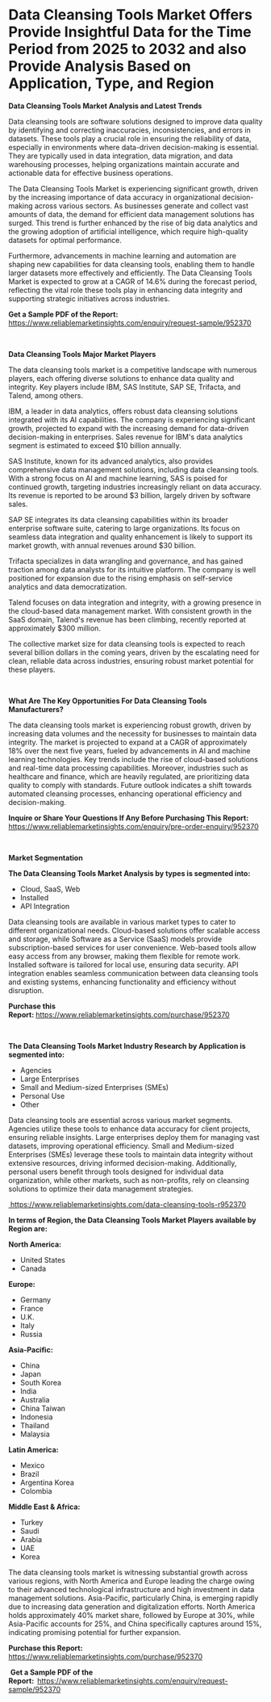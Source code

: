 <p><h1>Data Cleansing Tools Market Offers Provide Insightful Data for the Time Period from 2025 to 2032 and also Provide Analysis Based on Application, Type, and Region</h1></p><p><strong>Data Cleansing Tools Market Analysis and Latest Trends</strong></p>
<p><p>Data cleansing tools are software solutions designed to improve data quality by identifying and correcting inaccuracies, inconsistencies, and errors in datasets. These tools play a crucial role in ensuring the reliability of data, especially in environments where data-driven decision-making is essential. They are typically used in data integration, data migration, and data warehousing processes, helping organizations maintain accurate and actionable data for effective business operations.</p><p>The Data Cleansing Tools Market is experiencing significant growth, driven by the increasing importance of data accuracy in organizational decision-making across various sectors. As businesses generate and collect vast amounts of data, the demand for efficient data management solutions has surged. This trend is further enhanced by the rise of big data analytics and the growing adoption of artificial intelligence, which require high-quality datasets for optimal performance.</p><p>Furthermore, advancements in machine learning and automation are shaping new capabilities for data cleansing tools, enabling them to handle larger datasets more effectively and efficiently. The Data Cleansing Tools Market is expected to grow at a CAGR of 14.6% during the forecast period, reflecting the vital role these tools play in enhancing data integrity and supporting strategic initiatives across industries.</p></p>
<p><strong>Get a Sample PDF of the Report:&nbsp;</strong> <a href="https://www.reliablemarketinsights.com/enquiry/request-sample/952370?utm_campaign=2240&utm_medium=2&utm_source=Github&utm_content=ia&utm_term=17042025&utm_id=data-cleansing-tools">https://www.reliablemarketinsights.com/enquiry/request-sample/952370</a></p>
<p>&nbsp;</p>
<p><strong>Data Cleansing Tools Major Market Players</strong></p>
<p><p>The data cleansing tools market is a competitive landscape with numerous players, each offering diverse solutions to enhance data quality and integrity. Key players include IBM, SAS Institute, SAP SE, Trifacta, and Talend, among others.</p><p>IBM, a leader in data analytics, offers robust data cleansing solutions integrated with its AI capabilities. The company is experiencing significant growth, projected to expand with the increasing demand for data-driven decision-making in enterprises. Sales revenue for IBM's data analytics segment is estimated to exceed $10 billion annually.</p><p>SAS Institute, known for its advanced analytics, also provides comprehensive data management solutions, including data cleansing tools. With a strong focus on AI and machine learning, SAS is poised for continued growth, targeting industries increasingly reliant on data accuracy. Its revenue is reported to be around $3 billion, largely driven by software sales.</p><p>SAP SE integrates its data cleansing capabilities within its broader enterprise software suite, catering to large organizations. Its focus on seamless data integration and quality enhancement is likely to support its market growth, with annual revenues around $30 billion.</p><p>Trifacta specializes in data wrangling and governance, and has gained traction among data analysts for its intuitive platform. The company is well positioned for expansion due to the rising emphasis on self-service analytics and data democratization.</p><p>Talend focuses on data integration and integrity, with a growing presence in the cloud-based data management market. With consistent growth in the SaaS domain, Talend's revenue has been climbing, recently reported at approximately $300 million.</p><p>The collective market size for data cleansing tools is expected to reach several billion dollars in the coming years, driven by the escalating need for clean, reliable data across industries, ensuring robust market potential for these players.</p></p>
<p>&nbsp;</p>
<p><strong>What Are The Key Opportunities For Data Cleansing Tools Manufacturers?</strong></p>
<p><p>The data cleansing tools market is experiencing robust growth, driven by increasing data volumes and the necessity for businesses to maintain data integrity. The market is projected to expand at a CAGR of approximately 18% over the next five years, fueled by advancements in AI and machine learning technologies. Key trends include the rise of cloud-based solutions and real-time data processing capabilities. Moreover, industries such as healthcare and finance, which are heavily regulated, are prioritizing data quality to comply with standards. Future outlook indicates a shift towards automated cleansing processes, enhancing operational efficiency and decision-making.</p></p>
<p><strong>Inquire or Share Your Questions If Any Before Purchasing This Report:</strong> <a href="https://www.reliablemarketinsights.com/enquiry/pre-order-enquiry/952370?utm_campaign=2240&utm_medium=2&utm_source=Github&utm_content=ia&utm_term=17042025&utm_id=data-cleansing-tools">https://www.reliablemarketinsights.com/enquiry/pre-order-enquiry/952370</a></p>
<p>&nbsp;</p>
<p><strong>Market Segmentation</strong></p>
<p><strong>The Data Cleansing Tools Market Analysis by types is segmented into:</strong></p>
<p><ul><li>Cloud, SaaS, Web</li><li>Installed</li><li>API Integration</li></ul></p>
<p><p>Data cleansing tools are available in various market types to cater to different organizational needs. Cloud-based solutions offer scalable access and storage, while Software as a Service (SaaS) models provide subscription-based services for user convenience. Web-based tools allow easy access from any browser, making them flexible for remote work. Installed software is tailored for local use, ensuring data security. API integration enables seamless communication between data cleansing tools and existing systems, enhancing functionality and efficiency without disruption.</p></p>
<p><strong>Purchase this Report:&nbsp;</strong><a href="https://www.reliablemarketinsights.com/purchase/952370?utm_campaign=2240&utm_medium=2&utm_source=Github&utm_content=ia&utm_term=17042025&utm_id=data-cleansing-tools">https://www.reliablemarketinsights.com/purchase/952370</a></p>
<p>&nbsp;</p>
<p><strong>The Data Cleansing Tools Market Industry Research by Application is segmented into:</strong></p>
<p><ul><li>Agencies</li><li>Large Enterprises</li><li>Small and Medium-sized Enterprises (SMEs)</li><li>Personal Use</li><li>Other</li></ul></p>
<p><p>Data cleansing tools are essential across various market segments. Agencies utilize these tools to enhance data accuracy for client projects, ensuring reliable insights. Large enterprises deploy them for managing vast datasets, improving operational efficiency. Small and Medium-sized Enterprises (SMEs) leverage these tools to maintain data integrity without extensive resources, driving informed decision-making. Additionally, personal users benefit through tools designed for individual data organization, while other markets, such as non-profits, rely on cleansing solutions to optimize their data management strategies.</p></p>
<p><a href="https://www.reliablemarketinsights.com/data-cleansing-tools-r952370?utm_campaign=2240&utm_medium=2&utm_source=Github&utm_content=ia&utm_term=17042025&utm_id=data-cleansing-tools">&nbsp;https://www.reliablemarketinsights.com/data-cleansing-tools-r952370</a></p>
<p><strong>In terms of Region, the Data Cleansing Tools Market Players available by Region are:</strong></p>
<p>
    <p> <strong> North America: </strong>
        <ul>
            <li>United States</li>
            <li>Canada</li>
        </ul>
        </p> 
    <p> <strong> Europe: </strong>
        <ul>
            <li>Germany</li>
            <li>France</li>
            <li>U.K.</li>
            <li>Italy</li>
            <li>Russia</li>
        </ul>
        </p> 
    <p> <strong> Asia-Pacific: </strong>
        <ul>
            <li>China</li>
            <li>Japan</li>
            <li>South Korea</li>
            <li>India</li>
            <li>Australia</li>
            <li>China Taiwan</li>
            <li>Indonesia</li>
            <li>Thailand</li>
            <li>Malaysia</li>
        </ul>
        </p> 
    <p> <strong> Latin America: </strong>
        <ul>
            <li>Mexico</li>
            <li>Brazil</li>
            <li>Argentina Korea</li>
            <li>Colombia</li>
        </ul>
        </p> 
    <p> <strong> Middle East & Africa: </strong>
        <ul>
            <li>Turkey</li>
            <li>Saudi</li>
            <li>Arabia</li>
            <li>UAE</li>
            <li>Korea</li>
        </ul>
    </p>
    </p>
<p><p>The data cleansing tools market is witnessing substantial growth across various regions, with North America and Europe leading the charge owing to their advanced technological infrastructure and high investment in data management solutions. Asia-Pacific, particularly China, is emerging rapidly due to increasing data generation and digitalization efforts. North America holds approximately 40% market share, followed by Europe at 30%, while Asia-Pacific accounts for 25%, and China specifically captures around 15%, indicating promising potential for further expansion.</p></p>
<p><strong>Purchase this Report: </strong><a href="https://www.reliablemarketinsights.com/purchase/952370?utm_campaign=2240&utm_medium=2&utm_source=Github&utm_content=ia&utm_term=17042025&utm_id=data-cleansing-tools">https://www.reliablemarketinsights.com/purchase/952370</a></p>
<p>&nbsp;<strong>Get a Sample PDF of the Report:&nbsp;&nbsp;</strong><a href="https://www.reliablemarketinsights.com/enquiry/request-sample/952370?utm_campaign=2240&utm_medium=2&utm_source=Github&utm_content=ia&utm_term=17042025&utm_id=data-cleansing-tools">https://www.reliablemarketinsights.com/enquiry/request-sample/952370</a></p>
<p><strong></strong></p>
<p><p></p><p></p><p></p></p>